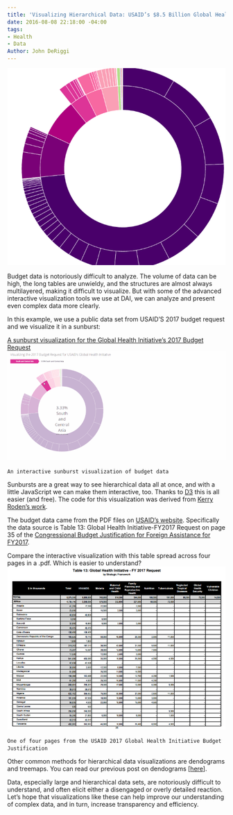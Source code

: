 ```yaml
---
title: 'Visualizing Hierarchical Data: USAID’s $8.5 Billion Global Health Initiative'
date: 2016-08-08 22:18:00 -04:00
tags:
- Health
- Data
Author: John DeRiggi
---
```


![Sunburst](/uploads/Capture.png)

Budget data is notoriously difficult to analyze. The volume of data can be high, the long tables are unwieldy, and the structures are almost always multilayered, making it difficult to visualize. But with some of the advanced interactive visualization tools we use at DAI, we can analyze and present even complex data more clearly.
<!--more-->
In this example, we use a public data set from USAID’S 2017 budget request and we visualize it in a sunburst:

[A sunburst visualization for the Global Health Initiative’s 2017 Budget Request ](https://s3.amazonaws.com/daiblogviz/usaidghi/sunburst.html)
![sunburst_smaller.gif](/uploads/sunburst_smaller.gif)

`An interactive sunburst visualization of budget data`

Sunbursts are a great way to see hierarchical data all at once, and with a little JavaScript we can make them interactive, too. Thanks to [D3](https://d3js.org/) this is all easier (and free). The code for this visualization was derived from [Kerry Roden’s work](https://bl.ocks.org/kerryrodden/7090426).

The budget data came from the PDF files on [USAID’s website](https://www.usaid.gov/results-and-data/budget-spending). Specifically the data source is Table 13: Global Health Initiative-FY2017 Request on page 35 of the [Congressional Budget Justification for Foreign Assistance for FY2017](http://www.state.gov/documents/organization/252735.pdf).

Compare the interactive visualization with this table spread across four pages in a .pdf. Which is easier to understand?
![ghi budget](/uploads/page_one_budget.PNG)

`One of four pages from the USAID 2017 Global Health Initiative Budget Justification`

Other common methods for hierarchical data visualizations are dendograms and treemaps. You can read our previous post on dendograms [[here](http://dai-global-digital.com/data-mining-and-the-human-development-index.html)]. 

Data, especially large and hierarchical data sets, are notoriously difficult to understand, and often elicit either a disengaged or overly detailed reaction. Let’s hope that visualizations like these can help improve our understanding of complex data, and in turn, increase transparency and efficiency.
